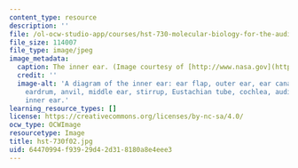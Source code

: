 ```yaml
---
content_type: resource
description: ''
file: /ol-ocw-studio-app/courses/hst-730-molecular-biology-for-the-auditory-system-fall-2002/64470994f93929d42d318180a8e4eee3_hst-730f02.jpg
file_size: 114007
file_type: image/jpeg
image_metadata:
  caption: The inner ear. (Image courtesy of [http://www.nasa.gov](http://www.nasa.gov).)
  credit: ''
  image-alt: 'A diagram of the inner ear: ear flap, outer ear, ear canal, hammer,
    eardrum, anvil, middle ear, stirrup, Eustachian tube, cochlea, auditory nerve,
    inner ear.'
learning_resource_types: []
license: https://creativecommons.org/licenses/by-nc-sa/4.0/
ocw_type: OCWImage
resourcetype: Image
title: hst-730f02.jpg
uid: 64470994-f939-29d4-2d31-8180a8e4eee3
---
```

